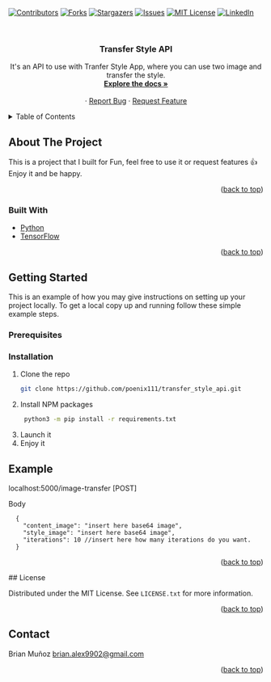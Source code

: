 <div id="top"></div>
<!--
*** Thanks for checking out the Best-README-Template. If you have a suggestion
*** that would make this better, please fork the repo and create a pull request
*** or simply open an issue with the tag "enhancement".
*** Don't forget to give the project a star!
*** Thanks again! Now go create something AMAZING! :D
-->



<!-- PROJECT SHIELDS -->
<!--
*** I'm using markdown "reference style" links for readability.
*** Reference links are enclosed in brackets [ ] instead of parentheses ( ).
*** See the bottom of this document for the declaration of the reference variables
*** for contributors-url, forks-url, etc. This is an optional, concise syntax you may use.
*** https://www.markdownguide.org/basic-syntax/#reference-style-links
-->
[![Contributors][contributors-shield]][contributors-url]
[![Forks][forks-shield]][forks-url]
[![Stargazers][stars-shield]][stars-url]
[![Issues][issues-shield]][issues-url]
[![MIT License][license-shield]][license-url]
[![LinkedIn][linkedin-shield]][linkedin-url]



<!-- PROJECT LOGO -->
<br />
<div align="center">
  <a href="https://github.com/poenix111/transfer_style_api">
  </a>

<h3 align="center">Transfer Style API</h3>

  <p align="center">
    It's an API to use with Tranfer Style App, where you can use two image and transfer the style.
    <br />
    <a href="https://github.com/poenix111/transfer_style_api"><strong>Explore the docs »</strong></a>
    <br />
    <br />
    ·
    <a href="https://github.com/poenix111/transfer_style_api/issues">Report Bug</a>
    ·
    <a href="https://github.com/poenix111/transfer_style_api/issues">Request Feature</a>
  </p>
</div>



<!-- TABLE OF CONTENTS -->
<details>
  <summary>Table of Contents</summary>
  <ol>
    <li>
      <a href="#about-the-project">About The Project</a>
      <ul>
        <li><a href="#built-with">Built With</a></li>
      </ul>
    </li>
    <li>
      <a href="#getting-started">Getting Started</a>
      <ul>
        <li><a href="#prerequisites">Prerequisites</a></li>
        <li><a href="#installation">Installation</a></li>
      </ul>
    </li>
    <li><a href="#license">License</a></li>
    <li><a href="#contact">Contact</a></li>
  </ol>
</details>



<!-- ABOUT THE PROJECT -->
## About The Project

This is a project that I built for Fun, feel free to use it or request features 👍 Enjoy it and be happy.

<p align="right">(<a href="#top">back to top</a>)</p>



### Built With

* [Python](https://nextjs.org/)
* [TensorFlow](https://reactjs.org/)

<p align="right">(<a href="#top">back to top</a>)</p>



<!-- GETTING STARTED -->
## Getting Started

This is an example of how you may give instructions on setting up your project locally.
To get a local copy up and running follow these simple example steps.

### Prerequisites

### Installation
1. Clone the repo
   ```sh
   git clone https://github.com/poenix111/transfer_style_api.git
   ```
2. Install NPM packages
   ```sh
    python3 -m pip install -r requirements.txt
   ```
3. Launch it
4. Enjoy it


## Example
localhost:5000/image-transfer [POST]

Body
```jsonc
  {
    "content_image": "insert here base64 image",
    "style_image": "insert here base64 image",
    "iterations": 10 //insert here how many iterations do you want.
  }
```
<p align="right">(<a href="#top">back to top</a>)</p>
<!-- LICENSE -->
## License

Distributed under the MIT License. See `LICENSE.txt` for more information.

<p align="right">(<a href="#top">back to top</a>)</p>



<!-- CONTACT -->
## Contact

Brian Muñoz brian.alex9902@gmail.com

<p align="right">(<a href="#top">back to top</a>)</p>




<!-- MARKDOWN LINKS & IMAGES -->
<!-- https://www.markdownguide.org/basic-syntax/#reference-style-links -->
[contributors-shield]: https://img.shields.io/github/contributors/poenix111/transfer_style_api.svg?style=for-the-badge
[contributors-url]: https://github.com/poenix111/transfer_style_api/graphs/contributors
[forks-shield]: https://img.shields.io/github/forks/poenix111/transfer_style_api.svg?style=for-the-badge
[forks-url]: https://github.com/poenix111/transfer_style_api/network/members
[stars-shield]: https://img.shields.io/github/stars/poenix111/transfer_style_api.svg?style=for-the-badge
[stars-url]: https://github.com/poenix111/transfer_style_api/stargazers
[issues-shield]: https://img.shields.io/github/issues/poenix111/transfer_style_api.svg?style=for-the-badge
[issues-url]: https://github.com/poenix111/transfer_style_api/issues
[license-shield]: https://img.shields.io/github/license/poenix111/transfer_style_api.svg?style=for-the-badge
[license-url]: https://github.com/poenix111/transfer_style_api/blob/master/LICENSE.txt
[linkedin-shield]: https://img.shields.io/badge/-LinkedIn-black.svg?style=for-the-badge&logo=linkedin&colorB=555
[linkedin-url]: https://linkedin.com/in/brian-muñoz1
[product-screenshot]: images/screenshot.png
